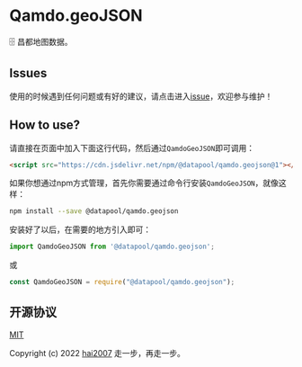 # Qamdo.geoJSON
🗄️ 昌都地图数据。

## Issues
使用的时候遇到任何问题或有好的建议，请点击进入[issue](https://github.com/hai2007/datapool/issues)，欢迎参与维护！

## How to use?

请直接在页面中加入下面这行代码，然后通过```QamdoGeoJSON```即可调用：

```html
<script src="https://cdn.jsdelivr.net/npm/@datapool/qamdo.geojson@1"></script>
```

如果你想通过npm方式管理，首先你需要通过命令行安装``````QamdoGeoJSON``````，就像这样：

```bash
npm install --save @datapool/qamdo.geojson
```

安装好了以后，在需要的地方引入即可：

```js
import QamdoGeoJSON from '@datapool/qamdo.geojson';
```

或

```js
const QamdoGeoJSON = require("@datapool/qamdo.geojson");
```

开源协议
---------------------------------------
[MIT](https://github.com/hai2007/datapool/blob/master/LICENSE)

Copyright (c) 2022 [hai2007](https://hai2007.gitee.io/sweethome/) 走一步，再走一步。
